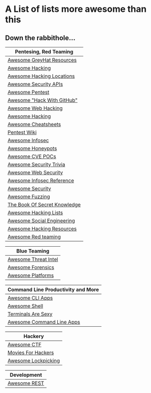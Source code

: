 # A List of lists more awesome than this

## Down the rabbithole...

Pentesing, Red Teaming|
-|
[Awesome GreyHat Resources](https://github.com/bt3gl/Gray-Hacker-Resources)|
[Awesome Hacking](https://github.com/carpedm20/awesome-hacking)|
[Awesome Hacking Locations](https://github.com/daviddias/awesome-hacking-locations)|
[Awesome Security APIs](https://github.com/deralexxx/security-apis)|
[Awesome Pentest](https://github.com/enaqx/awesome-pentest)|
[Awesome "Hack With GitHub"](https://github.com/Hack-with-Github/Awesome-Hacking)|
[Awesome Web Hacking](https://github.com/infoslack/awesome-web-hacking)|
[Awesome Hacking](https://github.com/jekil/awesome-hacking)|
[Awesome Cheatsheets](https://github.com/LeCoupa/awesome-cheatsheets)|
[Pentest Wiki](https://github.com/nixawk/pentest-wiki)|
[Awesome Infosec](https://github.com/onlurking/awesome-infosec)|
[Awesome Honeypots](https://github.com/paralax/awesome-honeypots)|
[Awesome CVE POCs](https://github.com/qazbnm456/awesome-cve-poc)|
[Awesome Security Trivia](https://github.com/qazbnm456/awesome-security-trivia)|
[Awesome Web Security](https://github.com/qazbnm456/awesome-web-security)|
[Awesome Infosec Reference](https://github.com/rmusser01/Infosec_Reference)|
[Awesome Security](https://github.com/sbilly/awesome-security)|
[Awesome Fuzzing](https://github.com/secfigo/Awesome-Fuzzing)|
[The Book Of Secret Knowledge](https://github.com/trimstray/the-book-of-secret-knowledge)|
[Awesome Hacking Lists](https://github.com/udpsec/awesome-hacking-lists)|
[Awesome Social Engineering](https://github.com/v2-dev/awesome-social-engineering)|
[Awesome Hacking Resources](https://github.com/vitalysim/Awesome-Hacking-Resources)|
[Awesome Red teaming](https://github.com/yeyintminthuhtut/Awesome-Red-Teaming)|

Blue Teaming |
-|
[Awesome Threat Intel](https://github.com/hslatman/awesome-threat-intelligence)|
[Awesome Forensics](https://github.com/Cugu/awesome-forensics)|
[Awesome Platforms](https://github.com/We5ter/Awesome-Platforms)|

Command Line Productivity and More|
-|
[Awesome CLI Apps](https://github.com/agarrharr/awesome-cli-apps)|
[Awesome Shell](https://github.com/alebcay/awesome-shell)|
[Terminals Are Sexy](https://github.com/k4m4/terminals-are-sexy)|
[Awesome Command Line Apps](https://github.com/herrbischoff/awesome-command-line-apps)|

Hackery |
-|
[Awesome CTF](https://github.com/apsdehal/awesome-ctf)|
[Movies For Hackers](https://github.com/k4m4/movies-for-hackers)|
[Awesome Lockpicking](https://github.com/meitar/awesome-lockpicking)|

Development |
-|
[Awesome REST](https://github.com/marmelab/awesome-rest)|

